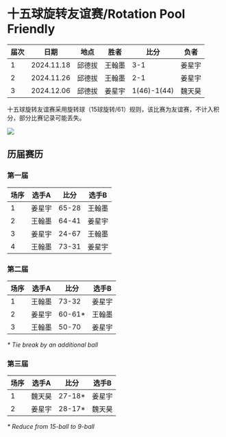 # 十五球旋转友谊赛/Rotation Pool Friendly

| 届次 | 日期       | 地点    | 胜者   | 比分           | 负者   |
| ---- | ---------- | ------ | ------ | ------------- | ------ |
| 1    | 2024.11.18  | 邱德拔 | 王翰墨 | 3-1           | 姜星宇 |
| 2    | 2024.11.26  | 邱德拔 | 王翰墨 | 2-1           | 姜星宇 |
| 3    | 2024.12.06  | 邱德拔 | 姜星宇 | 1(46)-1(44)   | 魏天昊 |

十五球旋转友谊赛采用旋转球（15球旋转/61）规则，该比赛为友谊赛，不计入积分，部分比赛记录可能丢失。

![](./img/rotation_pool_friendly.jpg)

## 历届赛历

### 第一届

| 场序 | 选手A  | 比分 | 选手B  |
| ---- | ------ | ---- | ------ |
| 1    | 姜星宇 | 65-28 | 王翰墨 |
| 2    | 王翰墨 | 64-41 | 姜星宇 |
| 3    | 姜星宇 | 24-67 | 王翰墨 |
| 4    | 王翰墨 | 73-31 | 姜星宇 |

### 第二届

| 场序 | 选手A  | 比分 | 选手B  |
| ---- | ------ | ---- | ------ |
| 1    | 王翰墨 | 73-32 | 姜星宇 |
| 2    | 姜星宇 | 60-61\* | 王翰墨 |
| 3    | 王翰墨 | 50-70 | 姜星宇 |

*\* Tie break by an additional ball*

### 第三届

| 场序 | 选手A  | 比分 | 选手B  |
| ---- | ------ | ---- | ------ |
| 1    | 魏天昊 | 27-18\* | 姜星宇 |
| 2    | 姜星宇 | 28-17\* | 魏天昊 |

*\* Reduce from 15-ball to 9-ball*